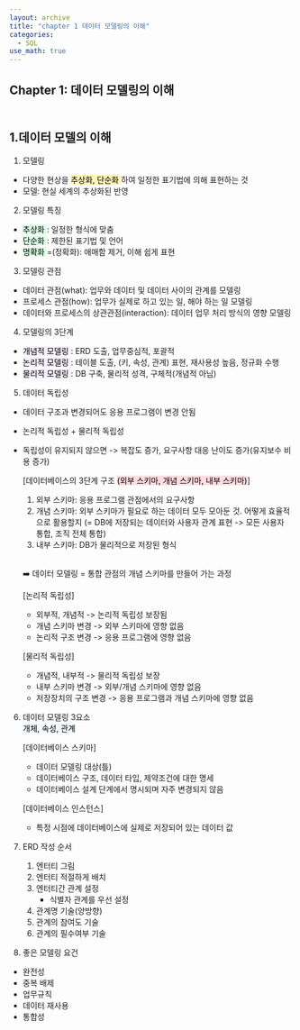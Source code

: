 ```yaml
---
layout: archive
title: "chapter 1 데이터 모델링의 이해"
categories:
  - SQL
use_math: true
---
```


## Chapter 1: 데이터 모델링의 이해  

<br>1.데이터 모델의 이해
----------------------
1. 모델링
- 다양한 현상을 <mark style='background-color: #fff5b1'> 추상화, 단순화 </mark>하여 일정한 표기법에 의해 표현하는 것
- 모델: 현실 세계의 추상화된 반영

2. 모델링 특징
- <mark style='background-color: #dcffe4'> 추상화 </mark>: 일정한 형식에 맞춤
- <mark style='background-color: #dcffe4'> 단순화 </mark>: 제한된 표기법 및 언어
- <mark style='background-color: #dcffe4'> 명확화 </mark>=(정확화): 애매함 제거, 이해 쉽게 표현

3. 모델링 관점
- 데이터 관점(what): 업무와 데이터 및 데이터 사이의 관계를 모델링
- 프로세스 관점(how): 업무가 실제로 하고 있는 일, 해야 하는 일 모델링
- 데이터와 프로세스의 상관관점(interaction): 데이터 업무 처리 방식의 영향 모델링

4. 모델링의 3단계
- <mark style='background-color: #f5f0ff'> 개념적 모델링 </mark>: ERD 도출, 업무중심적, 포괄적
- <mark style='background-color: #f5f0ff'> 논리적 모델링 </mark>: 테이블 도출, (키, 속성, 관계) 표현, 재사용성 높음, 정규화 수행
- <mark style='background-color: #f5f0ff'> 물리적 모델링 </mark>: DB 구축, 물리적 성격, 구체적(개념적 아님)

5. 데이터 독립성
- 데이터 구조과 변경되어도 응용 프로그램이 변경 안됨
- 논리적 독립성 + 물리적 독립성
- 독립성이 유지되지 않으면 -> 복잡도 증가, 요구사항 대응 난이도 증가(유지보수 비용 증가)

    [데이터베이스의 3단계 구조 <mark style='background-color: #ffdce0'>(외부 스키마, 개념 스키마, 내부 스키마)</mark>]
    1. 외부 스키마: 응용 프로그램 관점에서의 요구사항
    2. 개념 스키마: 외부 스키마가 필요로 하는 데이터 모두 모아둔 것. 어떻게 효율적으로 활용할지 (= DB에 저장되는 데이터와 사용자 관계 표현 -> 모든 사용자 통합, 조직 전체 통합)
    3. 내부 스키마: DB가 물리적으로 저장된 형식

    <br>:arrow_right: 데이터 모델링 = 통합 관점의 개념 스키마를 만들어 가는 과정

    [논리적 독립성]
    - 외부적, 개념적 -> 논리적 독립성 보장됨
    - 개념 스키마 변경 -> 외부 스키마에 영향 없음
    - 논리적 구조 변경 -> 응용 프로그램에 영향 없음

    [물리적 독립성]
    - 개념적, 내부적 -> 물리적 독립성 보장
    - 내부 스키마 변경 -> 외부/개념 스키마에 영향 없음
    - 저장장치의 구조 변경 -> 응용 프로그램과 개념 스키마에 영향 없음


6. 데이터 모델링 3요소  
<mark style='background-color: #f1f8ff'>개체, 속성, 관계</mark>

    [데이터베이스 스키마]
    - 데이터 모델링 대상(틀)
    - 데이터베이스 구조, 데이터 타입, 제약조건에 대한 명세
    - 데이터베이스 설계 단계에서 명시되며 자주 변경되지 않음

    [데이터베이스 인스턴스]
    - 특정 시점에 데이터베이스에 실제로 저장되어 있는 데이터 값

7. ERD 작성 순서
    1. 엔터티 그림
    2. 엔터티 적절하게 배치
    3. 엔터티간 관계 설정
        - 식별자 관계를 우선 설정
    4. 관계명 기술(양방향)
    5. 관계의 참여도 기술
    6. 관계의 필수여부 기술

8. 좋은 모델링 요건
- 완전성
- 중복 배제
- 업무규칙
- 데이터 재사용
- 통합성

